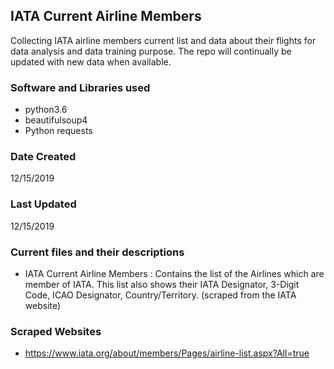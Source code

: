## IATA Current Airline Members
Collecting IATA airline members current list and data about their flights for data analysis and data training purpose.
The repo will continually be updated with new data when available.

### Software and Libraries used
- python3.6
- beautifulsoup4
- Python requests

### Date Created
12/15/2019

### Last Updated
12/15/2019

### Current files and their descriptions
- IATA Current Airline Members : Contains the list of the Airlines which are member of IATA. This list also shows their IATA Designator, 3-Digit Code, ICAO Designator, Country/Territory. (scraped from the IATA website)

### Scraped Websites
- https://www.iata.org/about/members/Pages/airline-list.aspx?All=true

